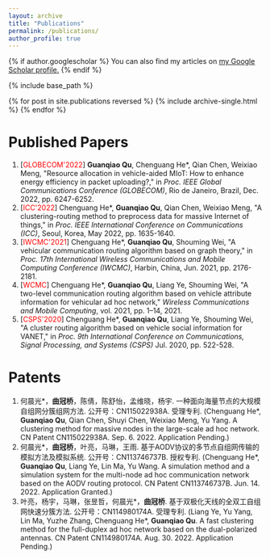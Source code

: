 ```yaml
---
layout: archive
title: "Publications"
permalink: /publications/
author_profile: true
---
```


{% if author.googlescholar %}
  You can also find my articles on <u><a href="{{author.googlescholar}}">my Google Scholar profile</a>.</u>
{% endif %}

{% include base_path %}

{% for post in site.publications reversed %}
  {% include archive-single.html %}
{% endfor %}

<!---
The author with an asterisk (\*) next to the name is my supervisor.
-->

Published Papers 
==
1.  \[<font color = "red">GLOBECOM'2022</font>\] **Guanqiao Qu**, Chenguang He\*, Qian Chen, Weixiao Meng, "Resource allocation in vehicle-aided MIoT: How to enhance energy efficiency in packet uploading?," in *Proc. IEEE Global Communications Conference (GLOBECOM)*, Rio de Janeiro, Brazil, Dec. 2022, pp. 6247-6252.
2.  \[<font color = "red">ICC'2022</font>\] Chenguang He\*, **Guanqiao Qu**, Qian Chen, Weixiao Meng, "A clustering-routing method to preprocess data for massive Internet of things," in *Proc. IEEE International Conference on Communications (ICC)*, Seoul, Korea, May 2022, pp. 1635-1640.
3. \[<font color = "red">IWCMC'2021</font>\] Chenguang He\*, **Guanqiao Qu**, Shouming Wei, "A vehicular communication routing algorithm based on graph theory," in *Proc. 17th International Wireless Communications and Mobile Computing Conference (IWCMC)*, Harbin, China, Jun. 2021, pp. 2176-2181.
4. \[<font color = "red">WCMC</font>\] Chenguang He\*, **Guanqiao Qu**, Liang Ye, Shouming Wei, "A two-level communication routing algorithm based on vehicle attribute information for vehicular ad hoc network," *Wireless Communications and Mobile Computing*, vol. 2021, pp. 1–14, 2021.
5. \[<font color = "red">CSPS'2020</font>\] Chenguang He\*, **Guanqiao Qu**, Liang Ye, Shouming Wei, "A cluster routing algorithm based on vehicle social information for VANET," in *Proc. 9th International Conference on Communications, Signal Processing, and Systems (CSPS)* Jul. 2020, pp. 522-528.
<!---
    [*Click here to download.*](http://guanqiaoqu.com/files/CSPS'2020.pdf)
 -->
<!---
Under Review Papers
==
 -->
 
Patents
==
1. 何晨光\*，**曲冠桥**，陈倩，陈舒怡，孟维晓，杨宇. 一种面向海量节点的大规模自组网分簇组网方法. 公开号：CN115022938A. 受理专利. (Chenguang He\*, **Guanqiao Qu**, Qian Chen, Shuyi Chen, Weixiao Meng, Yu Yang. A clustering method for massive nodes in the large-scale ad hoc network. CN Patent CN115022938A. Sep. 6. 2022. Application Pending.)
2. 何晨光\*，**曲冠桥**，叶亮，马琳，王雨. 基于AODV协议的多节点自组网传输的模拟方法及模拟系统. 公开号：CN113746737B. 授权专利. (Chenguang He\*, **Guanqiao Qu**, Liang Ye, Lin Ma, Yu Wang. A simulation method and a simulation system for the multi-node ad hoc communication network based on the AODV routing protocol. CN Patent CN113746737B. Jun. 14. 2022. Application Granted.)
3. 叶亮，杨宇，马琳，张昱哲，何晨光\*，**曲冠桥**. 基于双极化天线的全双工自组网快速分簇方法. 公开号：CN114980174A. 受理专利. (Liang Ye, Yu Yang, Lin Ma, Yuzhe Zhang, Chenguang He\*, **Guanqiao Qu**. A fast clustering method for the full-duplex ad hoc network based on the dual-polarized antennas. CN Patent CN114980174A. Aug. 30. 2022. Application Pending.)

